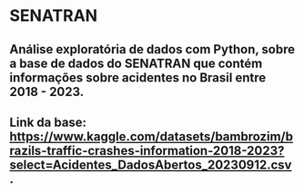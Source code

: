 # SENATRAN

## Análise exploratória de dados com Python, sobre a base de dados do SENATRAN que contém informações sobre acidentes no Brasil entre 2018 - 2023.

## Link da base: https://www.kaggle.com/datasets/bambrozim/brazils-traffic-crashes-information-2018-2023?select=Acidentes_DadosAbertos_20230912.csv .
